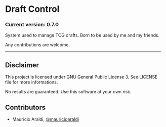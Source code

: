 # Draft Control
### Current version: 0.7.0

System used to manage TCG drafts. Born to be used by me and my friends.

Any contributions are welcome.

- - -

## Disclaimer
This project is licensed under GNU General Public License 3. See LICENSE file for more informations.

No results are guaranteed. Use this software at your own risk.

## Contributors
- Mauricio Araldi, [@mauricioaraldi](https://github.com/mauricioaraldi/)